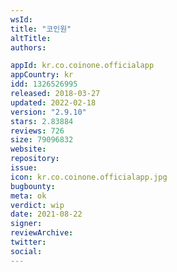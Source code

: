 ```yaml
---
wsId: 
title: "코인원"
altTitle: 
authors:

appId: kr.co.coinone.officialapp
appCountry: kr
idd: 1326526995
released: 2018-03-27
updated: 2022-02-18
version: "2.9.10"
stars: 2.83884
reviews: 726
size: 79096832
website: 
repository: 
issue: 
icon: kr.co.coinone.officialapp.jpg
bugbounty: 
meta: ok
verdict: wip
date: 2021-08-22
signer: 
reviewArchive:
twitter: 
social:
---
```


